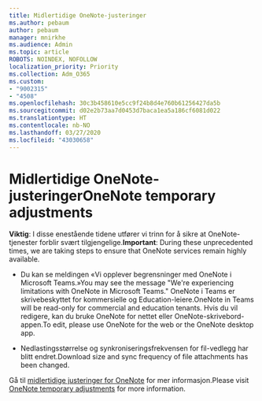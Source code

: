 ```yaml
---
title: Midlertidige OneNote-justeringer
ms.author: pebaum
author: pebaum
manager: mnirkhe
ms.audience: Admin
ms.topic: article
ROBOTS: NOINDEX, NOFOLLOW
localization_priority: Priority
ms.collection: Adm_O365
ms.custom:
- "9002315"
- "4508"
ms.openlocfilehash: 30c3b458610e5cc9f24b8d4e760b61256427da5b
ms.sourcegitcommit: d02e2b73aa7d0453d7baca1ea5a186cf6081d022
ms.translationtype: HT
ms.contentlocale: nb-NO
ms.lasthandoff: 03/27/2020
ms.locfileid: "43030658"
---
```

# <a name="onenote-temporary-adjustments"></a><span data-ttu-id="26fe7-102">Midlertidige OneNote-justeringer</span><span class="sxs-lookup"><span data-stu-id="26fe7-102">OneNote temporary adjustments</span></span>

<span data-ttu-id="26fe7-103">**Viktig**: I disse enestående tidene utfører vi trinn for å sikre at OneNote-tjenester forblir svært tilgjengelige.</span><span class="sxs-lookup"><span data-stu-id="26fe7-103">**Important**: During these unprecedented times, we are taking steps to ensure that OneNote services remain highly available.</span></span>

- <span data-ttu-id="26fe7-104">Du kan se meldingen «Vi opplever begrensninger med OneNote i Microsoft Teams.»</span><span class="sxs-lookup"><span data-stu-id="26fe7-104">You may see the message "We're experiencing limitations with OneNote in Microsoft Teams."</span></span> <span data-ttu-id="26fe7-105">OneNote i Teams er skrivebeskyttet for kommersielle og Education-leiere.</span><span class="sxs-lookup"><span data-stu-id="26fe7-105">OneNote in Teams will be read-only for commercial and education tenants.</span></span> <span data-ttu-id="26fe7-106">Hvis du vil redigere, kan du bruke OneNote for nettet eller OneNote-skrivebord-appen.</span><span class="sxs-lookup"><span data-stu-id="26fe7-106">To edit, please use OneNote for the web or the OneNote desktop app.</span></span>

- <span data-ttu-id="26fe7-107">Nedlastingsstørrelse og synkroniseringsfrekvensen for fil-vedlegg har blitt endret.</span><span class="sxs-lookup"><span data-stu-id="26fe7-107">Download size and sync frequency of file attachments has been changed.</span></span>

<span data-ttu-id="26fe7-108">Gå til [midlertidige justeringer for OneNote](https://techcommunity.microsoft.com/t5/onenote-service-updates/awareness-of-temporary-adjustments-in-microsoft-onenote/m-p/1248100) for mer informasjon.</span><span class="sxs-lookup"><span data-stu-id="26fe7-108">Please visit [OneNote temporary adjustments](https://techcommunity.microsoft.com/t5/onenote-service-updates/awareness-of-temporary-adjustments-in-microsoft-onenote/m-p/1248100) for more information.</span></span>
